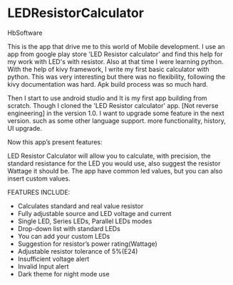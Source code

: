 # LEDResistorCalculator
HbSoftware

This is the app that drive me to this world of Mobile development. 
I use an app from google play store 'LED Resistor calculator' and find this help for my work with LED's with resistor. Also at that time I were learning python.
With the help of kivy framework, I write my first basic calculator with python. This was very interesting but there was no flexibility, following the kivy documentation was hard.
Apk build process was so much hard.

Then I start to use android studio and It is my first app building from scratch. Though I cloned the 'LED Resistor calculator' app. [Not reverse engineering] in the version 1.0. I want to upgrade some feature in the next version. such as some other language support. more functionality, history, UI upgrade.

Now this app’s present features:

LED Resistor Calculator will allow you to calculate, with precision, the standard resistance for the LED you would use, also suggest the resistor Wattage it should be. The app have common led values, but you can also insert custom values.

FEATURES INCLUDE:

- Calculates standard and real value resistor
- Fully adjustable source and LED voltage and current
- Single LED, Series LEDs, Parallel LEDs modes
- Drop-down list with standard LEDs
- You can add your custom LEDs
- Suggestion for resistor’s power rating(Wattage)
- Adjustable resistor tolerance of 5%(E24)
- Insufficient voltage alert
- Invalid Input alert
- Dark theme for night mode use
